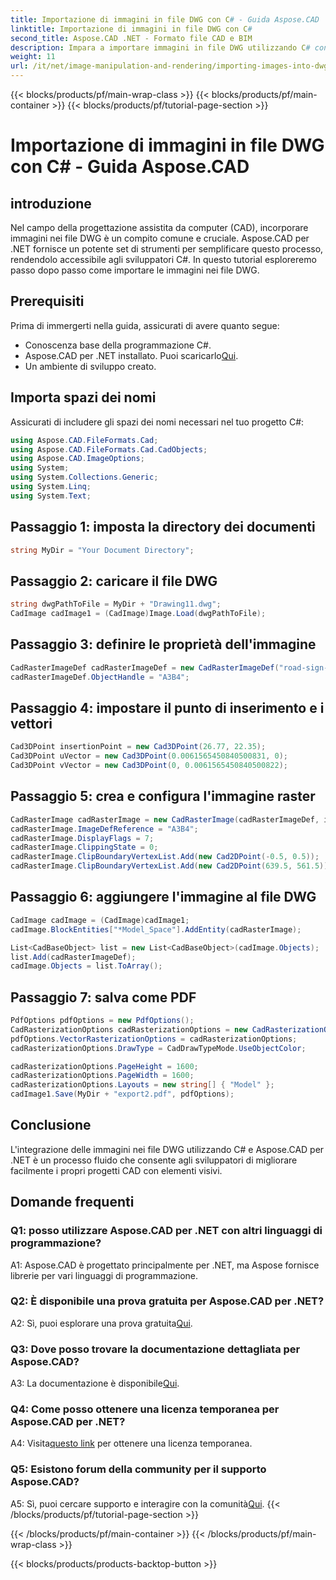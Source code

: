 ```yaml
---
title: Importazione di immagini in file DWG con C# - Guida Aspose.CAD
linktitle: Importazione di immagini in file DWG con C#
second_title: Aspose.CAD .NET - Formato file CAD e BIM
description: Impara a importare immagini in file DWG utilizzando C# con Aspose.CAD per .NET. Segui la nostra guida passo passo per un'integrazione perfetta.
weight: 11
url: /it/net/image-manipulation-and-rendering/importing-images-into-dwg/
---
```


{{< blocks/products/pf/main-wrap-class >}}
{{< blocks/products/pf/main-container >}}
{{< blocks/products/pf/tutorial-page-section >}}

# Importazione di immagini in file DWG con C# - Guida Aspose.CAD

## introduzione

Nel campo della progettazione assistita da computer (CAD), incorporare immagini nei file DWG è un compito comune e cruciale. Aspose.CAD per .NET fornisce un potente set di strumenti per semplificare questo processo, rendendolo accessibile agli sviluppatori C#. In questo tutorial esploreremo passo dopo passo come importare le immagini nei file DWG.

## Prerequisiti

Prima di immergerti nella guida, assicurati di avere quanto segue:

- Conoscenza base della programmazione C#.
-  Aspose.CAD per .NET installato. Puoi scaricarlo[Qui](https://releases.aspose.com/cad/net/).
- Un ambiente di sviluppo creato.

## Importa spazi dei nomi

Assicurati di includere gli spazi dei nomi necessari nel tuo progetto C#:

```csharp
using Aspose.CAD.FileFormats.Cad;
using Aspose.CAD.FileFormats.Cad.CadObjects;
using Aspose.CAD.ImageOptions;
using System;
using System.Collections.Generic;
using System.Linq;
using System.Text;
```

## Passaggio 1: imposta la directory dei documenti

```csharp
string MyDir = "Your Document Directory";
```

## Passaggio 2: caricare il file DWG

```csharp
string dwgPathToFile = MyDir + "Drawing11.dwg";
CadImage cadImage1 = (CadImage)Image.Load(dwgPathToFile);
```

## Passaggio 3: definire le proprietà dell'immagine

```csharp
CadRasterImageDef cadRasterImageDef = new CadRasterImageDef("road-sign-custom.png", 640, 562);
cadRasterImageDef.ObjectHandle = "A3B4";
```

## Passaggio 4: impostare il punto di inserimento e i vettori

```csharp
Cad3DPoint insertionPoint = new Cad3DPoint(26.77, 22.35);
Cad3DPoint uVector = new Cad3DPoint(0.0061565450840500831, 0);
Cad3DPoint vVector = new Cad3DPoint(0, 0.0061565450840500822);
```

## Passaggio 5: crea e configura l'immagine raster

```csharp
CadRasterImage cadRasterImage = new CadRasterImage(cadRasterImageDef, insertionPoint, uVector, vVector);
cadRasterImage.ImageDefReference = "A3B4";
cadRasterImage.DisplayFlags = 7;
cadRasterImage.ClippingState = 0;
cadRasterImage.ClipBoundaryVertexList.Add(new Cad2DPoint(-0.5, 0.5));
cadRasterImage.ClipBoundaryVertexList.Add(new Cad2DPoint(639.5, 561.5));
```

## Passaggio 6: aggiungere l'immagine al file DWG

```csharp
CadImage cadImage = (CadImage)cadImage1;
cadImage.BlockEntities["*Model_Space"].AddEntity(cadRasterImage);

List<CadBaseObject> list = new List<CadBaseObject>(cadImage.Objects);
list.Add(cadRasterImageDef);
cadImage.Objects = list.ToArray();
```

## Passaggio 7: salva come PDF

```csharp
PdfOptions pdfOptions = new PdfOptions();
CadRasterizationOptions cadRasterizationOptions = new CadRasterizationOptions();
pdfOptions.VectorRasterizationOptions = cadRasterizationOptions;
cadRasterizationOptions.DrawType = CadDrawTypeMode.UseObjectColor;

cadRasterizationOptions.PageHeight = 1600;
cadRasterizationOptions.PageWidth = 1600;
cadRasterizationOptions.Layouts = new string[] { "Model" };
cadImage1.Save(MyDir + "export2.pdf", pdfOptions);
```

## Conclusione

L'integrazione delle immagini nei file DWG utilizzando C# e Aspose.CAD per .NET è un processo fluido che consente agli sviluppatori di migliorare facilmente i propri progetti CAD con elementi visivi.

## Domande frequenti

### Q1: posso utilizzare Aspose.CAD per .NET con altri linguaggi di programmazione?

A1: Aspose.CAD è progettato principalmente per .NET, ma Aspose fornisce librerie per vari linguaggi di programmazione.

### Q2: È disponibile una prova gratuita per Aspose.CAD per .NET?

 A2: Sì, puoi esplorare una prova gratuita[Qui](https://releases.aspose.com/).

### Q3: Dove posso trovare la documentazione dettagliata per Aspose.CAD?

 A3: La documentazione è disponibile[Qui](https://reference.aspose.com/cad/net/).

### Q4: Come posso ottenere una licenza temporanea per Aspose.CAD per .NET?

 A4: Visita[questo link](https://purchase.aspose.com/temporary-license/) per ottenere una licenza temporanea.

### Q5: Esistono forum della community per il supporto Aspose.CAD?

 A5: Sì, puoi cercare supporto e interagire con la comunità[Qui](https://forum.aspose.com/c/cad/19).
{{< /blocks/products/pf/tutorial-page-section >}}

{{< /blocks/products/pf/main-container >}}
{{< /blocks/products/pf/main-wrap-class >}}

{{< blocks/products/products-backtop-button >}}
